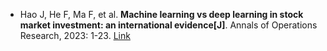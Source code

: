 * Hao J, He F, Ma F, et al. <b>Machine learning vs deep learning in stock market investment: an international evidence[J]</b>. Annals of Operations Research, 2023: 1-23. [Link](https://link.springer.com/article/10.1007/s10479-023-05286-6)

